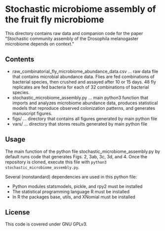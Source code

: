 Stochastic microbiome assembly of the fruit fly microbiome
==========================================================

This directory contains raw data and companion code for the paper "Stochastic
community assembly of the Drosophila melanogaster microbiome depends on
context."


Contents
--------
+ raw_combinatorial_fly_microbiome_abundance_data.csv ...
    raw data file that contains microbial abundance data. Flies are fed
    combinations of bacterial species, then crushed and assayed after 10 or 15
    days. 48 fly replicates are fed bacteria for each of 32 combinations of
    bacterial species.
+ stochastic_microbiome_assembly.py ...
    main python3 function that imports and analyzes microbiome abundance data,
    produces statistical models that reproduce observed colonization patterns,
    and generates manuscript figures.
+ figs/ ... directory that contains all figures generated by main python file
+ vars/ ... directory that stores results generated by main python file


Usage
-----
The main function of the python file stochastic_microbiome_assembly.py by
default runs code that generates Figs. 2, 3ab, 3c, 3d, and 4. Once the
repository is cloned, execute this file with
`python3 stochastic_microbiome_assembly.py`.

Several (nonstandard) dependencies are used in this python file:
+ Python modules statsmodels, pickle, and rpy2 must be installed
+ The statistical programming language R must be installed
+ In R the packages base, utils, and XNomial must be installed

License
-------
This code is covered under GNU GPLv3.
